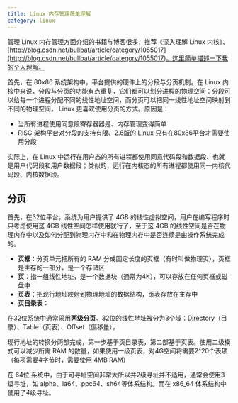 ```yaml
---
title: Linux 内存管理简单理解
category: linux
---
```


管理 Linux 内存管理方面介绍的书籍与博客很多，推荐《深入理解 Linux 内核》、[http://blog.csdn.net/bullbat/article/category/1055017](http://blog.csdn.net/bullbat/article/category/1055017)。这里简单描述一下我的个人理解。
<!--more-->

首先，在 80x86 系统架构中，平台提供的硬件上的分段与分页机制。在 Linux 内核中来说，分段与分页的功能有点重复，它们都可以划分进程的物理空间：分段可以给每一个进程分配不同的线性地址空间，而分页可以把同一线性地址空间映射到不同的物理空间， Linux 更喜欢使用分页的方式。原因是：

- 当所有进程使用同意段寄存器器是、内存管理变得简单
- RISC 架构平台对分段的支持有限、2.6版的 Linux 只有在80x86平台才需要使用分段

实际上，在 Linux 中运行在用户态的所有进程都使用同意代码段和数据段、也就是用户代码段和用户数据段；类似的，运行在内核态的所有进程都使用同一内核代码段、内核数据段。

## 分页

首先，在32位平台，系统为用户提供了 4GB 的线性虚拟空间，用户在编写程序时只考虑使用这 4GB 线性空间怎样使用就行了，至于这 4GB 的线性空间是否在物理内存中以及如何分配到物理内存中和在物理内存中是否连续是由操作系统完成的。

- **页框**：分页单元把所有的 RAM 分成固定长度的页框（有时叫做物理页），页框是主存的一部分，是一个存储区
- **页**：指一组线性地址，是一个数据块（通常为4K），可以存放在任何页框或磁盘中
- **页表**：把现行地址映射到物理地址的数据结构，页表存放在主存中
- **页目录表**：

在32位系统中通常采用**两级分页**。32位的线性地址被分为3个域：Directory（目录）、Table（页表）、Offset（偏移量）。

现行地址的转换分两部完成，第一步基于页目录表，第二部基于页表。使用二级模式可以减少所需 RAM 的数量，如果使用一级页表，对4G空间将需要2^20个表项（每项需要4字节时，需要使用 4MB RAM）

在 64位 系统中，由于可寻址空间非常大所以并2级寻址并不适用，通常会使用3级寻址，如 alpha、ia64、ppc64、sh64等体系结构。而在 x86_64 体系结构中使用了4级寻址。

